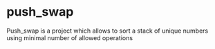 # push_swap
Push_swap is a project which allows to sort a stack of unique numbers using minimal number of allowed operations
